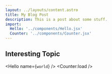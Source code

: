 ```yaml
---
layout: ../layouts/content.astro
title: My Blog Post
description: This is a post about some stuff.
import:
  Hello: '../components/Hello.jsx'
  Counter: '../components/Counter.jsx'
---
```


## Interesting Topic

<Hello name={`world`} />
<Counter:load />